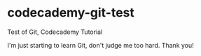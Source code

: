 # codecademy-git-test
 Test of Git, Codecademy Tutorial

I'm just starting to learn Git, don't judge me too hard. Thank you!
